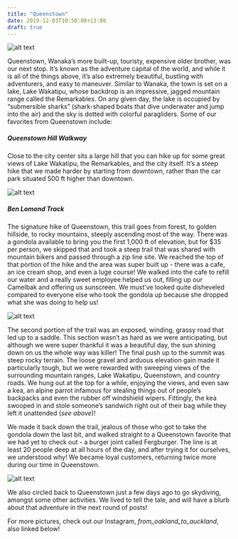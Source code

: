```yaml
---
title: "Queenstown"
date: 2019-12-03T10:50:08+13:00
draft: true
---
```


![alt text](https://res.cloudinary.com/dqsylhojv/image/upload/v1575325551/hanswustrack.com/queenstown/IMG_9898_s1ptiu.jpg "Lake Wakatipu")

Queenstown, Wanaka’s more built-up, touristy, expensive older brother, was our next stop. It’s known as the adventure capital of the world, and while it is all of the things above, it’s also extremely beautiful, bustling with adventurers, and easy to maneuver. Similar to Wanaka, the town is set on a lake, Lake Wakatipu, whose backdrop is an impressive, jagged mountain range called the Remarkables. On any given day, the lake is occupied by “submersible sharks” (shark-shaped boats that dive underwater and jump into the air) and the sky is dotted with colorful paragliders. Some of our favorites from Queenstown include: 

##### Queenstown Hill Walkway 
Close to the city center sits a large hill that you can hike up for some great views of Lake Wakatipu, the Remarkables, and the city itself. It’s a steep hike that we made harder by starting from downtown, rather than the car park situated 500 ft higher than downtown.

![alt text](https://res.cloudinary.com/dqsylhojv/image/upload/v1575324148/hanswustrack.com/queenstown/4A0DE037-28D2-4D96-95FF-B1F2CC6CF935_wtuxty.jpg "View from Ben Lomond Summit")

##### Ben Lomond Track
The signature hike of Queenstown, this trail goes from forest, to golden hillside, to rocky mountains, steeply ascending most of the way. There was a gondola available to bring you the first 1,000 ft of elevation, but for $35 per person, we skipped that and took a steep trail that was shared with mountain bikers and passed through a zip line site. We reached the top of that portion of the hike and the area was super built up - there was a cafe, an ice cream shop, and even a luge course! We walked into the cafe to refill our water and a really sweet employee helped us out, filling up our Camelbak and offering us sunscreen. We must’ve looked quite disheveled compared to everyone else who took the gondola up because she dropped what she was doing to help us! 

![alt text](https://res.cloudinary.com/dqsylhojv/image/upload/v1575326012/hanswustrack.com/queenstown/IMG_6917_anc3ks.jpg "Kea going in for the sando")

The second portion of the trail was an exposed, winding, grassy road that led up to a saddle. This section wasn’t as hard as we were anticipating, but although we were super thankful it was a beautiful day, the sun shining down on us the whole way was killer! The final push up to the summit was steep rocky terrain. The loose gravel and arduous elevation gain made it particularly tough, but we were rewarded with sweeping views of the surrounding mountain ranges, Lake Wakatipu, Queenstown, and country roads. We hung out at the top for a while, enjoying the views, and even saw a kea, an alpine parrot infamous for stealing things out of people’s backpacks and even the rubber off windshield wipers. Fittingly, the kea swooped in and stole someone’s sandwich right out of their bag while they left it unattended (*see above*)! 

We made it back down the trail, jealous of those who got to take the gondola down the last bit, and walked straight to a Queenstown favorite that we had yet to check out - a burger joint called Fergburger. The line is at least 20 people deep at all hours of the day, and after trying it for ourselves, we understood why! We became loyal customers, returning twice more during our time in Queenstown. 

![alt text](https://res.cloudinary.com/dqsylhojv/image/upload/v1575325629/hanswustrack.com/queenstown/IMG_8325_lqj6kk.jpg "The Remarkables")

We also circled back to Queenstown just a few days ago to go skydiving, amongst some other activities. We lived to tell the tale, and will have a blurb about that adventure in the next round of posts!

For more pictures, check out our Instagram, *from_oakland_to_auckland*, also linked below!